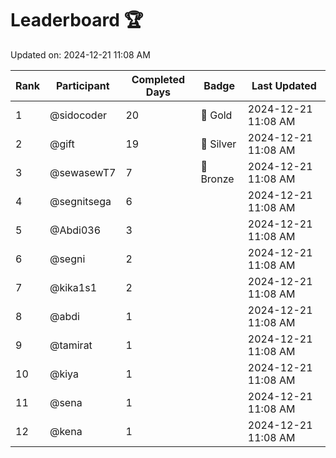 # Leaderboard 🏆

Updated on: 2024-12-21 11:08 AM

| Rank | Participant       | Completed Days | Badge      | Last Updated         |
|------|-------------------|----------------|------------|----------------------|
| 1    | @sidocoder        | 20             | 🏅 Gold     | 2024-12-21 11:08 AM |
| 2    | @gift             | 19             | 🥈 Silver   | 2024-12-21 11:08 AM |
| 3    | @sewasewT7        | 7              | 🥉 Bronze   | 2024-12-21 11:08 AM |
| 4    | @segnitsega       | 6              |            | 2024-12-21 11:08 AM |
| 5    | @Abdi036          | 3              |            | 2024-12-21 11:08 AM |
| 6    | @segni            | 2              |            | 2024-12-21 11:08 AM |
| 7    | @kika1s1          | 2              |            | 2024-12-21 11:08 AM |
| 8    | @abdi             | 1              |            | 2024-12-21 11:08 AM |
| 9    | @tamirat          | 1              |            | 2024-12-21 11:08 AM |
| 10   | @kiya             | 1              |            | 2024-12-21 11:08 AM |
| 11   | @sena             | 1              |            | 2024-12-21 11:08 AM |
| 12   | @kena             | 1              |            | 2024-12-21 11:08 AM |
